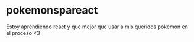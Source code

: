 # pokemonspareact
Estoy aprendiendo react y que mejor que usar a mis queridos pokemon en el proceso &lt;3

